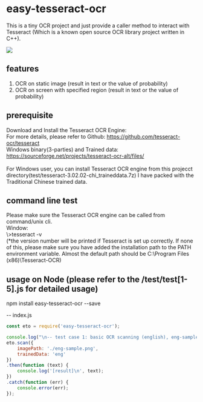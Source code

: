 # easy-tesseract-ocr
This is a tiny OCR project and just provide a caller method to interact with Tesseract (Which is a known open source OCR library project written in C++).<br />

<a href="https://nodei.co/npm/easy-tesseract-ocr/"><img src="https://nodei.co/npm/easy-tesseract-ocr.png"></a>

## features
1) OCR on static image (result in text or the value of probability)
2) OCR on screen with specified region (result in text or the value of probability)

## prerequisite
Download and Install the Tesseract OCR Engine:<br />
For more details, please refer to Github: https://github.com/tesseract-ocr/tesseract<br />
Windows binary(3-parties) and Trained data: https://sourceforge.net/projects/tesseract-ocr-alt/files/
<br /><br />
For Windows user, you can install Tesseract OCR engine from this projecct directory(test/tesseract-3.02.02-chi_traineddata.7z)
I have packed with the Traditional Chinese trained data.

## command line test
Please make sure the Tesseract OCR engine can be called from command/unix cli.<br />
Window:<br />
\\>tesseract -v<br />
(*the version number will be printed if Tesseract is set up correctly. If none of this, please make sure you have added the installation path to the PATH environment variable. Almost the default path should be C:\Program Files (x86)\Tesseract-OCR)

## usage on Node (please refer to the /test/test[1-5].js for detailed usage)
npm install easy-tesseract-ocr --save

-- index.js
```javascript
const eto = require('easy-tesseract-ocr');

console.log("\n-- test case 1: basic OCR scanning (english), eng-sample.png --");
eto.scan({
	imagePath: './eng-sample.png',
	trainedData: 'eng'
})
.then(function (text) {
	console.log('[result]\n', text);
})
.catch(function (err) {
	console.error(err);
});	
```	
